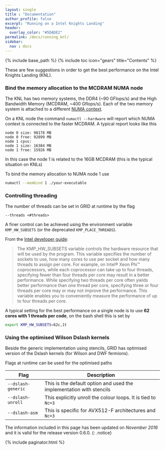 ```yaml
---
layout: single
title : "Documentation"
author_profile: false
excerpt: "Running on a Intel Knights Landing"
header:
  overlay_color: "#5DADE2"
permalink: /docs/running_knl/
sidebar:
  nav : docs
---
```

{% include base_path %}
{% include toc icon="gears" title="Contents" %}

These are few suggestions in order to get the best performance on the Intel Knights Landing (KNL). 



### Bind the memory allocation to the MCDRAM NUMA node

The KNL  has two memory systems, the DDR4 (~90 GFlops/s) and the High Bandwidth Memory (MCDRAM, ~400 Gflops/s).
Each of the two memory system is attached to a different [NUMA context](https://software.intel.com/en-us/articles/optimizing-applications-for-numa).

On a KNL node the command `numactl --hardware` will report which NUMA context is connected to the faster MCDRAM. 
A typical report looks like this 

``` text
node 0 size: 98178 MB
node 0 free: 92899 MB
node 1 cpus:
node 1 size: 16384 MB
node 1 free: 15926 MB
```

In this case the node 1 is related to the 16GB MCDRAM (this is the typical situation on KNLs)

To bind the memory allocation to NUMA node 1 use

``` bash
numactl --membind 1 ./your-executable
```

### Controlling threading

The number of threads can be set in GRID at runtime by the flag

``` text
--threads <#threads>
```

A finer control can be achieved using the environment variable `KMP_HW_SUBSETS` (or the deprecated `KMP_PLACE_THREADS`).

From the [Intel developer guide](https://software.intel.com/en-us/node/684313):

>The KMP_HW_SUBSETS variable controls the hardware resource that will be used by the program. This variable specifies the number of sockets to use, how many cores to use per socket and how many threads to assign per core. For example, on Intel® Xeon Phi™ coprocessors, while each coprocessor can take up to four threads, specifying fewer than four threads per core may result in a better performance. While specifying two threads per core often yields better performance than one thread per core, specifying three or four threads per core may or may not improve the performance. This variable enables you to conveniently measure the performance of up to four threads per core.

A typical setting for the best performance on a single node is to use **62 cores with 1 threads per code**, on the bash shell this is set by

``` bash
export KMP_HW_SUBSETS=62c,1t
```

### Using the optimised Wilson Dslash kernels

Beside the generic implementation using stencils, GRID has optimised version of the Dslash kernels (for Wilson and DWF fermions). 

Flags at runtime can be used for the optimised paths

| Flag    | Description                            |
| ----------- | -------------------------------------- |
| `--dslash-generic`  	| This is the default option and used the implementation with stencils 	|
| `--dslash-unroll`   	| This explicitly unroll the colour loops. It is tied to `Nc=3`        	|
| `--dslash-asm`      	| This is specific for AVX512-F architectures and `Nc=3`               	|



The information included in this page has been updated on *November 2016* and it is valid for the release version 0.6.0.
{: .notice}


{% include paginator.html %}